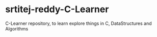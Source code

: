# srtitej-reddy-C-Learner
C-Learner repository, to learn explore things in C, DataStructures and Algorithms
